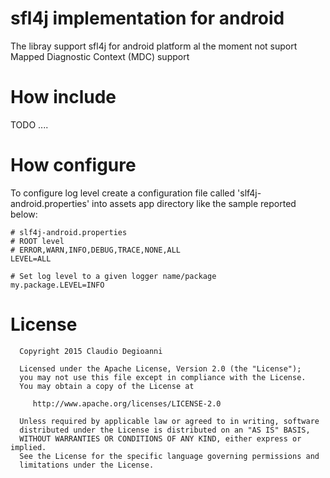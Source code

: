 # sfl4j implementation for android

The libray support sfl4j for android platform al the moment not suport Mapped Diagnostic Context (MDC) support

# How include

TODO ....

# How configure

To configure log level create a configuration file called 'slf4j-android.properties' into assets app directory like the sample reported below:
```properties
# slf4j-android.properties
# ROOT level
# ERROR,WARN,INFO,DEBUG,TRACE,NONE,ALL
LEVEL=ALL

# Set log level to a given logger name/package
my.package.LEVEL=INFO
```

# License

      Copyright 2015 Claudio Degioanni

      Licensed under the Apache License, Version 2.0 (the "License");
      you may not use this file except in compliance with the License.
      You may obtain a copy of the License at

         http://www.apache.org/licenses/LICENSE-2.0

      Unless required by applicable law or agreed to in writing, software
      distributed under the License is distributed on an "AS IS" BASIS,
      WITHOUT WARRANTIES OR CONDITIONS OF ANY KIND, either express or implied.
      See the License for the specific language governing permissions and
      limitations under the License.